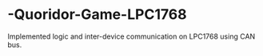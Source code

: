 # -Quoridor-Game-LPC1768
Implemented logic and inter-device communication on LPC1768 using CAN bus.
